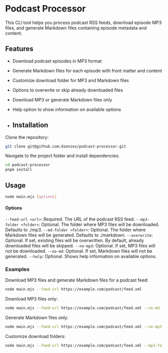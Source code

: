 # Podcast Processor

This CLI tool helps you process podcast RSS feeds, download episode MP3 files, and generate Markdown files containing episode metadata and content.

## Features

- Download podcast episodes in MP3 format
- Generate Markdown files for each episode with front matter and content
- Customize download folder for MP3 and Markdown files
- Options to overwrite or skip already downloaded files
- Download MP3 or generate Markdown files only
- Help option to show information on available options

- ## Installation

Clone the repository:
```bash
git clone git@github.com:dzenzes/podcast-processor.git
```

Navigate to the project folder and install dependencies:
```bash
cd podcast-processor
pnpm install
```
## Usage

```bash
node main.mjs [options]
```

#### Options
`--feed-url <url>`: Required. The URL of the podcast RSS feed.
`--mp3-folder <folder>`: Optional. The folder where MP3 files will be downloaded. Defaults to ./mp3.
`--md-folder <folder>`: Optional. The folder where Markdown files will be generated. Defaults to ./markdown.
`--overwrite`: Optional. If set, existing files will be overwritten. By default, already downloaded files will be skipped.
`--no-mp3`: Optional. If set, MP3 files will not be downloaded.
`--no-md`: Optional. If set, Markdown files will not be generated.
`--help`: Optional. Shows help information on available options.

### Examples
Download MP3 files and generate Markdown files for a podcast feed:
```bash
node main.mjs --feed-url https://example.com/podcast/feed.xml
```
Download MP3 files only:
```bash
node main.mjs --feed-url https://example.com/podcast/feed.xml --no-md
```
Generate Markdown files only:
```bash
node main.mjs --feed-url https://example.com/podcast/feed.xml --no-mp3
```
Customize download folders:
```bash
node main.mjs --feed-url https://example.com/podcast/feed.xml --mp3-folder ./downloads/mp3 --md-folder ./downloads/markdown
```


